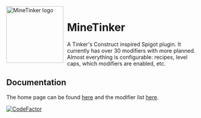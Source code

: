 <img width="150" height="150" align="left" style="float: left; margin: 0 10px 0 0;" alt="MineTinker logo" src="https://i.imgur.com/8ZFiViM.png">

# MineTinker
A Tinker's Construct inspired Spigot plugin. It currently has over 30 modifiers with more planned. Almost everything is configurable: recipes, level caps, which modifiers are enabled, etc.

## Documentation
The home page can be found [here](https://minetinker.flo56958.de/) and the modifier list [here](https://minetinker.flo56958.de/modifiers.html).

[![CodeFactor](https://www.codefactor.io/repository/github/flo56958/minetinker/badge)](https://www.codefactor.io/repository/github/flo56958/minetinker)
